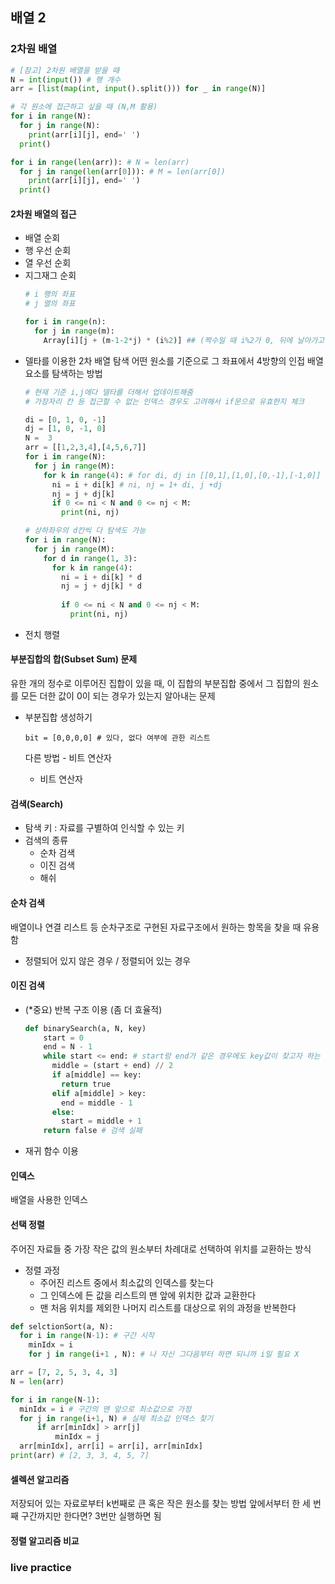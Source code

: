## 배열 2

### 2차원 배열
```python
# [참고] 2차원 배열을 받을 때
N = int(input()) # 행 개수
arr = [list(map(int, input().split())) for _ in range(N)]

# 각 원소에 접근하고 싶을 때 (N,M 활용)
for i in range(N):
  for j in range(N):
    print(arr[i][j], end=' ')
  print()

for i in range(len(arr)): # N = len(arr)
  for j in range(len(arr[0])): # M = len(arr[0])
    print(arr[i][j], end=' ')
  print()
```
#### 2차원 배열의 접근
- 배열 순회
- 행 우선 순회
- 열 우선 순회
- 지그재그 순회
  ```python
  # i 행의 좌표
  # j 열의 좌표

  for i in range(n):
    for j in range(m):
      Array[i][j + (m-1-2*j) * (i%2)] ## (짝수일 때 i%2가 0, 뒤에 날아가고 그냥 j만 남음)

- 델타를 이용한 2차 배열 탐색
어떤 원소를 기준으로 그 좌표에서 4방향의 인접 배열 요소를 탐색하는 방법
  ```python
  # 현재 기준 i,j에다 델타를 더해서 업데이트해줌
  # 가장자리 칸 등 접근할 수 없는 인덱스 경우도 고려해서 if문으로 유효한지 체크

  di = [0, 1, 0, -1]
  dj = [1, 0, -1, 0]
  N =  3
  arr = [[1,2,3,4],[4,5,6,7]]
  for i in range(N):
    for j in range(M):
      for k in range(4): # for di, dj in [[0,1],[1,0],[0,-1],[-1,0]]
        ni = i + di[k] # ni, nj = 1+ di, j +dj
        nj = j + dj[k]
        if 0 <= ni < N and 0 <= nj < M:
          print(ni, nj)

  # 상하좌우의 d칸씩 다 탐색도 가능
  for i in range(N):
    for j in range(M):
      for d in range(1, 3):
        for k in range(4):
          ni = i + di[k] * d
          nj = j + dj[k] * d
        
          if 0 <= ni < N and 0 <= nj < M:
            print(ni, nj)
  ```          
- 전치 행렬

#### 부분집합의 합(Subset Sum) 문제
유한 개의 정수로 이루어진 집합이 있을 때, 이 집합의 부분집합 중에서 그 집합의 원소를 모든 더한 값이 0이 되는 경우가 있는지 알아내는 문제

- 부분집합 생성하기
  ```
  bit = [0,0,0,0] # 있다, 없다 여부에 관한 리스트
  ```
  다른 방법 - 비트 연산자
  
  - 비트 연산자

#### 검색(Search)
- 탐색 키 : 자료를 구별하여 인식할 수 있는 키
- 검색의 종류
  - 순차 검색
  - 이진 검색
  - 해쉬

#### 순차 검색
배열이나 연결 리스트 등 순차구조로 구현된 자료구조에서 원하는 항목을 찾을 때 유용함
- 정렬되어 있지 않은 경우 / 정렬되어 있는 경우

#### 이진 검색
- (*중요) 반복 구조 이용 (좀 더 효율적)
  ```python
  def binarySearch(a, N, key)
      start = 0
      end = N - 1
      while start <= end: # start랑 end가 같은 경우에도 key값이 찾고자 하는 값이랑 일치하는지 확인해야 하기 때문에 등호도 꼭 넣어야 함
        middle = (start + end) // 2
        if a[middle] == key: 
          return true
        elif a[middle] > key:
          end = middle - 1
        else:
          start = middle + 1
      return false # 검색 실패

- 재귀 함수 이용

#### 인덱스
배열을 사용한 인덱스

#### 선택 정렬
주어진 자료들 중 가장 작은 값의 원소부터 차례대로 선택하여 위치를 교환하는 방식
- 정렬 과정
  - 주어진 리스트 중에서 최소값의 인덱스를 찾는다
  - 그 인덱스에 든 값을 리스트의 맨 앞에 위치한 값과 교환한다
  - 맨 처음 위치를 제외한 나머지 리스트를 대상으로 위의 과정을 반복한다
```python
def selctionSort(a, N):
  for i in range(N-1): # 구간 시작
    minIdx = i
    for j in range(i+1 , N): # 나 자신 그다음부터 하면 되니까 i일 필요 X
```
```python
arr = [7, 2, 5, 3, 4, 3]
N = len(arr)

for i in range(N-1):
  minIdx = i # 구간의 맨 앞으로 최소값으로 가정
  for j in range(i+1, N) # 실제 최소값 인덱스 찾기
      if arr[minIdx] > arr[j]
          minIdx = j
  arr[minIdx], arr[i] = arr[i], arr[minIdx]
print(arr) # [2, 3, 3, 4, 5, 7]
```

#### 셀렉션 알고리즘
저장되어 있는 자료로부터 k번째로 큰 혹은 작은 원소를 찾는 방법
앞에서부터 한 세 번째 구간까지만 한다면? 3번만 실행하면 됨

#### 정렬 알고리즘 비교

### live practice
 